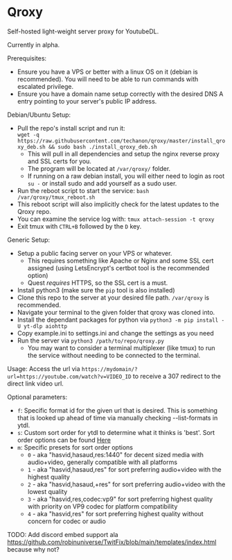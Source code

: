 # Qroxy
Self-hosted light-weight server proxy for YoutubeDL.

Currently in alpha.

Prerequisites:
- Ensure you have a VPS or better with a linux OS on it (debian is recommended). You will need to be able to run commands with escalated privilege.
- Ensure you have a domain name setup correctly with the desired DNS A entry pointing to your server's public IP address.

Debian/Ubuntu Setup:
- Pull the repo's install script and run it:  
    `wget -q https://raw.githubusercontent.com/techanon/qroxy/master/install_qroxy_deb.sh && sudo bash ./install_qroxy_deb.sh`
    - This will pull in all dependencies and setup the nginx reverse proxy and SSL certs for you.
    - The program will be located at `/var/qroxy/` folder.
    - If running on a raw debian install, you will either need to login as root `su -` or install sudo and add yourself as a sudo user.
- Run the reboot script to start the service: `bash /var/qroxy/tmux_reboot.sh`
- This reboot script will also implicitly check for the latest updates to the Qroxy repo.
- You can examine the service log with: `tmux attach-session -t qroxy`
- Exit tmux with `CTRL+B` followed by the `D` key.

Generic Setup:
- Setup a public facing server on your VPS or whatever.
    - This requires something like Apache or Nginx and some SSL cert assigned (using LetsEncrypt's certbot tool is the recommended option)
    - Quest _requires_ HTTPS, so the SSL cert is a must.
- Install python3 (make sure the `pip` tool is also installed)
- Clone this repo to the server at your desired file path. `/var/qroxy` is recommended.
- Navigate your terminal to the given folder that qroxy was cloned into.
- Install the dependant packages for python via `python3 -m pip install -U yt-dlp aiohttp`
- Copy example.ini to settings.ini and change the settings as you need
- Run the server via `python3 /path/to/repo/qroxy.py`
    - You may want to consider a terminal multiplexer (like tmux) to run the service without needing to be connected to the terminal.

Usage:
Access the url via `https://mydomain/?url=https://youtube.com/watch?v=VIDEO_ID` to receive a 307 redirect to the direct link video url.

Optional parameters:
- `f`: Specific format id for the given url that is desired. This is something that is looked up ahead of time via manually checking --list-formats in ytdl.
- `s`: Custom sort order for ytdl to determine what it thinks is 'best'. Sort order options can be found [Here](https://github.com/yt-dlp/yt-dlp/blob/release/README.md#sorting-formats)
- `m`: Specific presets for sort order options
    - `0` - aka "hasvid,hasaud,res:1440" for decent sized media with audio+video, generally compatible with all platforms
    - `1` - aka "hasvid,hasaud,res" for sort preferring audio+video with the highest quality
    - `2` - aka "hasvid,hasaud,+res" for sort preferring audio+video with the lowest quality
    - `3` - aka "hasvid,res,codec:vp9" for sort preferring highest quality with priority on VP9 codec for platform compatibility
    - `4` - aka "hasvid,res" for sort preferring highest quality without concern for codec or audio


TODO: Add discord embed support ala https://github.com/robinuniverse/TwitFix/blob/main/templates/index.html because why not?